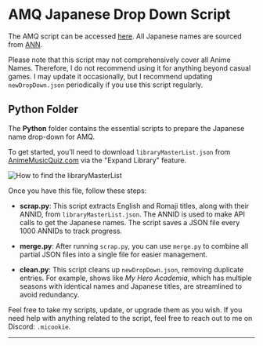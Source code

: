 # AMQ Japanese Drop Down Script

The AMQ script can be accessed [here](https://raw.githubusercontent.com/Mxyuki/AMQ-Scripts/main/amqJapaneseDropDown.user.js). All Japanese names are sourced from [ANN](https://www.animenewsnetwork.com/).

Please note that this script may not comprehensively cover all Anime Names. Therefore, I do not recommend using it for anything beyond casual games. I may update it occasionally, but I recommend updating `newDropDown.json` periodically if you use this script regularly.

## Python Folder

The **Python** folder contains the essential scripts to prepare the Japanese name drop-down for AMQ.

To get started, you’ll need to download `libraryMasterList.json` from [AnimeMusicQuiz.com](https://animemusicquiz.com/) via the "Expand Library" feature.

![How to find the libraryMasterList](https://i.imgur.com/e619y4Y.png)

Once you have this file, follow these steps:

- **scrap.py**: This script extracts English and Romaji titles, along with their ANNID, from `libraryMasterList.json`. The ANNID is used to make API calls to get the Japanese names. The script saves a JSON file every 1000 ANNIDs to track progress.

- **merge.py**: After running `scrap.py`, you can use `merge.py` to combine all partial JSON files into a single file for easier management.

- **clean.py**: This script cleans up `newDropDown.json`, removing duplicate entries. For example, shows like *My Hero Academia*, which has multiple seasons with identical names and Japanese titles, are streamlined to avoid redundancy.

Feel free to take my scripts, update, or upgrade them as you wish. If you need help with anything related to the script, feel free to reach out to me on Discord: `.micookie`.

---

